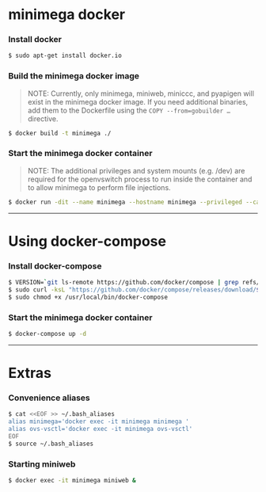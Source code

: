 # minimega docker

### Install docker

  ```bash
  $ sudo apt-get install docker.io
  ```

### Build the minimega docker image

> NOTE: Currently, only minimega, miniweb, miniccc, and pyapigen will exist in the minimega docker image. If you need additional binaries, add them to the Dockerfile using the `COPY --from=gobuilder …` directive.

  ```bash
  $ docker build -t minimega ./
  ```

### Start the minimega docker container

> NOTE: The additional privileges and system mounts (e.g. /dev) are required for the openvswitch process to run inside the container and to allow minimega to perform file injections.

  ```bash
  $ docker run -dit --name minimega --hostname minimega --privileged --cap-add ALL -p 9001:9001 -p 11235:11235/udp -v /tmp/minimega:/tmp/minimega -v /var/log/minimega:/var/log/minimega -v /dev:/dev -v /lib/modules:/lib/modules:ro -v /sys/fs/cgroup:/sys/fs/cgroup:ro --health-cmd "minimega -e version" minimega bash -c "service openvswitch-switch start && minimega -logfile=/var/log/minimega/minimega.log"
  ```

---

#  Using docker-compose

### Install docker-compose

  ```bash
  $ VERSION=`git ls-remote https://github.com/docker/compose | grep refs/tags | grep -oP "[0-9]+\.[0-9][0-9]+\.[0-9]+$" | sort | tail -n 1`
  $ sudo curl -ksL "https://github.com/docker/compose/releases/download/${VERSION}/docker-compose-$(uname -s)-$(uname -m)" -o /usr/local/bin/docker-compose
  $ sudo chmod +x /usr/local/bin/docker-compose
  ```

### Start the minimega docker container

  ```bash
  $ docker-compose up -d
  ```

---

# Extras

### Convenience aliases

  ```bash
  $ cat <<EOF >> ~/.bash_aliases
  alias minimega='docker exec -it minimega minimega '
  alias ovs-vsctl='docker exec -it minimega ovs-vsctl'
  EOF
  $ source ~/.bash_aliases
  ```

### Starting miniweb

  ```bash
  $ docker exec -it minimega miniweb &
  ```

